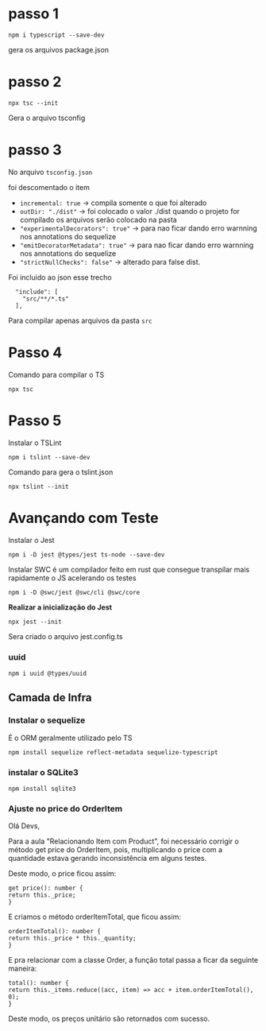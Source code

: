 # passo 1

```
npm i typescript --save-dev
```

gera os arquivos package.json


# passo 2 

```
npx tsc --init
```

Gera o arquivo tsconfig

# passo 3

No arquivo `tsconfig.json` 

foi descomentado o item

 * `incremental: true` -> compila somente o que foi alterado
 * `outDir: "./dist"` -> foi colocado o valor ./dist quando o projeto for compilado os arquivos serão colocado na pasta
 * `"experimentalDecorators": true"` -> para nao ficar dando erro warnning nos annotations do sequelize
 * `"emitDecoratorMetadata": true"` -> para nao ficar dando erro warnning nos annotations do sequelize
 * `"strictNullChecks": false"` -> alterado para false
dist.

Foi incluido ao json esse trecho

```
  "include": [
    "src/**/*.ts"
  ],
```

Para compilar apenas arquivos da pasta `src`

# Passo 4

Comando para compilar o TS

```
npx tsc
```

# Passo 5

Instalar o TSLint

```
npm i tslint --save-dev
```

Comando para gera o tslint.json

```
npx tslint --init
```

# Avançando com Teste

Instalar o Jest 

```
npm i -D jest @types/jest ts-node --save-dev
```

Instalar SWC é um compilador feito em rust que consegue transpilar mais rapidamente o JS
acelerando os testes

```
npm i -D @swc/jest @swc/cli @swc/core
```

**Realizar a inicialização do Jest**

```
npx jest --init  
```

Sera criado o arquivo jest.config.ts

### uuid

```
npm i uuid @types/uuid 
```


## Camada de Infra

### Instalar o sequelize 

É o ORM geralmente utilizado pelo TS

```
npm install sequelize reflect-metadata sequelize-typescript 
```

### instalar o SQLite3

```
npm install sqlite3
```




### Ajuste no price do OrderItem
Olá Devs,

Para a aula "Relacionando Item com Product", foi necessário corrigir o método get price do OrderItem, pois, multiplicando o price com a quantidade estava gerando inconsistência em alguns testes.

Deste modo, o price ficou assim:

```
get price(): number {
return this._price;
}
```
E criamos o método  orderItemTotal, que ficou assim:

```
orderItemTotal(): number {
return this._price * this._quantity;
}
```
E pra relacionar com a classe Order, a função total passa a ficar da seguinte maneira:
```
total(): number {
return this._items.reduce((acc, item) => acc + item.orderItemTotal(), 0);
}
```

Deste modo, os preços unitário são retornados com sucesso. 



